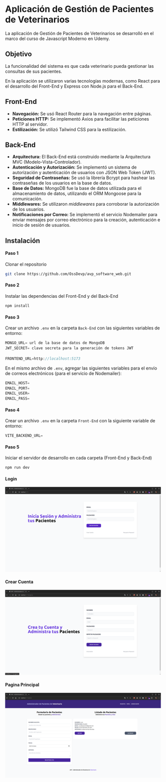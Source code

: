 # Aplicación de Gestión de Pacientes de Veterinarios

La aplicación de Gestión de Pacientes de Veterinarios se desarrolló en el marco del curso de Javascript Moderno en Udemy.

## Objetivo

La funcionalidad del sistema es que cada veterinario pueda gestionar las consultas de sus pacientes.

En la aplicación se utilizaron varias tecnologías modernas, como React para el desarrollo del Front-End y Express con Node.js para el Back-End.

## Front-End

- **Navegación:** Se usó React Router para la navegación entre páginas.
- **Peticiones HTTP:** Se implementó Axios para facilitar las peticiones HTTP al servidor.
- **Estilización:** Se utilizó Tailwind CSS para la estilización.

## Back-End

- **Arquitectura:** El Back-End está construido mediante la Arquitectura MVC (Modelo-Vista-Controlador).
- **Autenticación y Autorización:** Se implementó un sistema de autorización y autenticación de usuarios con JSON Web Token (JWT).
- **Seguridad de Contraseñas:** Se usó la librería Bcrypt para hashear las contraseñas de los usuarios en la base de datos.
- **Base de Datos:** MongoDB fue la base de datos utilizada para el almacenamiento de datos, utilizando el ORM Mongoose para la comunicación.
- **Middlewares:** Se utilizaron _middlewares_ para corroborar la autorización de los usuarios.
- **Notificaciones por Correo:** Se implementó el servicio Nodemailer para enviar mensajes por correo electrónico para la creación, autenticación e inicio de sesión de usuarios.

## Instalación

#### Paso 1

Clonar el repositorio

```bash
git clone https://github.com/OssDevp/avp_software_web.git
```

#### Paso 2

Instalar las dependencias del Front-End y del Back-End

```bash
npm install
```

#### Paso 3

Crear un archivo `.env` en la carpeta `Back-End` con las siguientes variables de entorno:

```javascript
MONGO_URL= url de la base de datos de MongoDB
JWT_SECRET= clave secreta para la generación de tokens JWT

FRONTEND_URL=http://localhost:5173
```

En el mismo archivo de `.env`, agregar las siguientes variables para el envío de correos electrónicos (para el servicio de Nodemailer):

```javascript
EMAIL_HOST=
EMAIL_PORT=
EMAIL_USER=
EMAIL_PASS=
```

#### Paso 4

Crear un archivo `.env` en la carpeta `Front-End` con la siguiente variable de entorno:

```javascript
VITE_BACKEND_URL=
```

#### Paso 5

Iniciar el servidor de desarrollo en cada carpeta (Front-End y Back-End)

```bash
npm run dev
```

#### Login

![login](/resources/iniciar-sesion.png)

#### Crear Cuenta

![Crear Paciente](/resources/create-account.png)

#### Pagina Principal

![Pagina Principal](/resources/home-patient.png)
